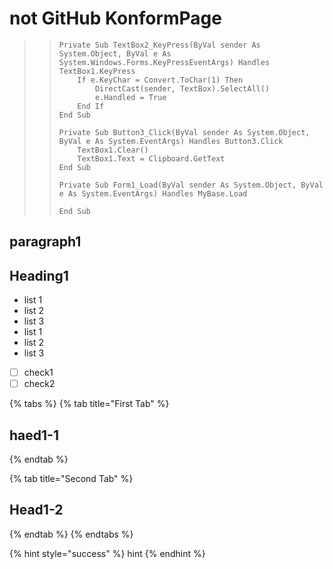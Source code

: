 # not GitHub  KonformPage

> > ```text
> > Private Sub TextBox2_KeyPress(ByVal sender As System.Object, ByVal e As System.Windows.Forms.KeyPressEventArgs) Handles TextBox1.KeyPress
> >     If e.KeyChar = Convert.ToChar(1) Then
> >         DirectCast(sender, TextBox).SelectAll()
> >         e.Handled = True
> >     End If
> > End Sub
> >
> > Private Sub Button3_Click(ByVal sender As System.Object, ByVal e As System.EventArgs) Handles Button3.Click
> >     TextBox1.Clear()
> >     TextBox1.Text = Clipboard.GetText
> > End Sub
> >
> > Private Sub Form1_Load(ByVal sender As System.Object, ByVal e As System.EventArgs) Handles MyBase.Load
> >
> > End Sub
> > ```

## paragraph1

## Heading1

* list 1
* list 2
* list 3
* list 1
* list 2
* list 3
* [ ] check1
* [ ] check2

{% tabs %}
{% tab title="First Tab" %}
## haed1-1
{% endtab %}

{% tab title="Second Tab" %}
## Head1-2
{% endtab %}
{% endtabs %}

{% hint style="success" %}
hint
{% endhint %}

